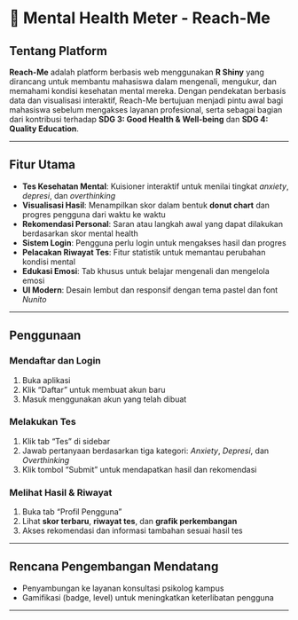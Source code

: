 # 🧠 Mental Health Meter - Reach-Me

## Tentang Platform

**Reach-Me** adalah platform berbasis web menggunakan **R Shiny** yang dirancang untuk membantu mahasiswa dalam mengenali, mengukur, dan memahami kondisi kesehatan mental mereka. Dengan pendekatan berbasis data dan visualisasi interaktif, Reach-Me bertujuan menjadi pintu awal bagi mahasiswa sebelum mengakses layanan profesional, serta sebagai bagian dari kontribusi terhadap **SDG 3: Good Health & Well-being** dan **SDG 4: Quality Education**.

---

## Fitur Utama

- **Tes Kesehatan Mental**: Kuisioner interaktif untuk menilai tingkat *anxiety*, *depresi*, dan *overthinking*  
- **Visualisasi Hasil**: Menampilkan skor dalam bentuk **donut chart** dan progres pengguna dari waktu ke waktu  
- **Rekomendasi Personal**: Saran atau langkah awal yang dapat dilakukan berdasarkan skor mental health  
- **Sistem Login**: Pengguna perlu login untuk mengakses hasil dan progres  
- **Pelacakan Riwayat Tes**: Fitur statistik untuk memantau perubahan kondisi mental  
- **Edukasi Emosi**: Tab khusus untuk belajar mengenali dan mengelola emosi  
- **UI Modern**: Desain lembut dan responsif dengan tema pastel dan font *Nunito*

---

## Penggunaan

### Mendaftar dan Login

1. Buka aplikasi
2. Klik “Daftar” untuk membuat akun baru
3. Masuk menggunakan akun yang telah dibuat

### Melakukan Tes

1. Klik tab “Tes” di sidebar
2. Jawab pertanyaan berdasarkan tiga kategori: *Anxiety*, *Depresi*, dan *Overthinking*
3. Klik tombol “Submit” untuk mendapatkan hasil dan rekomendasi

### Melihat Hasil & Riwayat

1. Buka tab “Profil Pengguna”
2. Lihat **skor terbaru**, **riwayat tes**, dan **grafik perkembangan**
3. Akses rekomendasi dan informasi tambahan sesuai hasil tes

---

## Rencana Pengembangan Mendatang

- Penyambungan ke layanan konsultasi psikolog kampus  
- Gamifikasi (badge, level) untuk meningkatkan keterlibatan pengguna  

---
